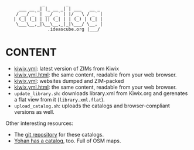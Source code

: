                  _        _
         ___ __ _| |_ __ _| | ___   __ _
        / __/ _` | __/ _` | |/ _ \ / _` |
       | (_| (_| | || (_| | | (_) | (_| |
        \___\__,_|\__\__,_|_|\___/ \__, |
                    .ideascube.org |___/

# CONTENT

* [kiwix.yml](kiwix.yml): latest version of ZIMs from Kiwix
* [kiwix.yml.html](kiwix.yml.html): the same content, readable from your web browser.
* [kiwix.yml](static-sites.yml): websites dumped and ZIM-packed
* [kiwix.yml.html](static-sites.yml.html): the same content, readable from your web browser.
* `update_library.sh`: downloads library.xml from Kiwix.org and gerenates a flat view from it (`library.xml.flat`).
* `upload_catalog.sh`: uploads the catalogs and browser-compliant versions as well.

Other interesting resources:

* The [git repository](https://github.com/ideascube/catalog-i-o) for these catalogs.
* [Yohan has a catalog](http://catalog.yohanboniface.me/catalog.yml), too. Full of OSM maps.

